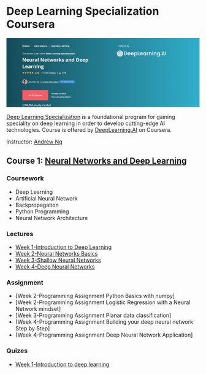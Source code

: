 # Deep Learning Specialization Coursera

![](https://github.com/SatishAdhikari/Deep-Learning-Specialization-Coursera/blob/main/Neural%20Networks%20and%20Deep%20Learning/Neural%20Networks%20and%20Deep%20Learning.PNG)

[Deep Learning Specialization](https://www.coursera.org/specializations/deep-learning) is a foundational program for gaining speciality on deep learning in order to develop cutting-edge AI technologies. Course is offered by [DeepLearning.AI](https://www.deeplearning.ai/) on Coursera. 

Instructor: [Andrew Ng](http://www.andrewng.org/)

## Course 1: [Neural Networks and Deep Learning](https://www.coursera.org/learn/neural-networks-deep-learning?specialization=deep-learning)

### Coursework
- Deep Learning
- Artificial Neural Network
- Backpropagation
- Python Programming
- Neural Network Architecture

### Lectures
- [Week 1-Introduction to Deep Learning](https://github.com/SatishAdhikari/Deep-Learning-Specialization-Coursera/blob/main/Neural%20Networks%20and%20Deep%20Learning/Lectures/NNDL-Week%201.pdf)
- [Week 2-Neural Networks Basics](https://github.com/SatishAdhikari/Deep-Learning-Specialization-Coursera/blob/main/Neural%20Networks%20and%20Deep%20Learning/Lectures/NNDL-Week%202.pdf)
- [Week 3-Shallow Neural Networks](https://github.com/SatishAdhikari/Deep-Learning-Specialization-Coursera/blob/main/Neural%20Networks%20and%20Deep%20Learning/Lectures/NNDL-Week%203.pdf)
- [Week 4-Deep Neural Networks](https://github.com/SatishAdhikari/Deep-Learning-Specialization-Coursera/blob/main/Neural%20Networks%20and%20Deep%20Learning/Lectures/NNDL-Week%204.pdf)

### Assignment 
- [Week 2-Programming Assignment Python Basics with numpy]
- [Week 2-Programming Assignment Logistic Regression with a Neural Network mindset]
- [Week 3-Programming Assignment Planar data classification]
- [Week 4-Programming Assignment Building your deep neural network Step by Step]
- [Week 4-Programming Assignment Deep Neural Network Application]

### Quizes
- [Week 1-Introduction to deep learning](https://github.com/SatishAdhikari/Deep-Learning-Specialization-Coursera/blob/main/Neural%20Networks%20and%20Deep%20Learning/Quizes/Week1-Introduction-to-deep-learning.pdf)



